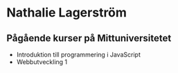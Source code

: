 # Nathalie Lagerström
## Pågående kurser på Mittuniversitetet 
- Introduktion till programmering i JavaScript
- Webbutveckling 1

